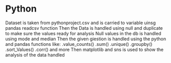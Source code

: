 # Python
Dataset is taken from pythonproject.csv and is carried to variable uinsg pandas readcsv function
Then the Data is handled using null and duplicate to make sure the values ready for analysis
Null values in the db is handled using mode and median
Then the given giestion is handled using the python and pandas functions like:
.value_counts()
.sum()
.unique()
.groupby()
.sort_Values()
.corr()
and more
Then matplotlib and sns is used to show the analysis of the data handled
